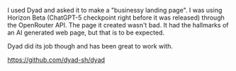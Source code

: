 I used Dyad and asked it to make a "businessy landing page". I was using Horizon Beta (ChatGPT-5 checkpoint right before it was released) through the OpenRouter API. The page it created wasn't bad. It had the hallmarks of an AI generated web page, but that is to be expected.

Dyad did its job though and has been great to work with.

https://github.com/dyad-sh/dyad
